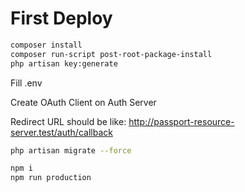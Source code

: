 # First Deploy

```bash
composer install
composer run-script post-root-package-install
php artisan key:generate
```

Fill .env

Create OAuth Client on Auth Server

Redirect URL should be like:
<http://passport-resource-server.test/auth/callback>

```bash
php artisan migrate --force

npm i
npm run production
```
